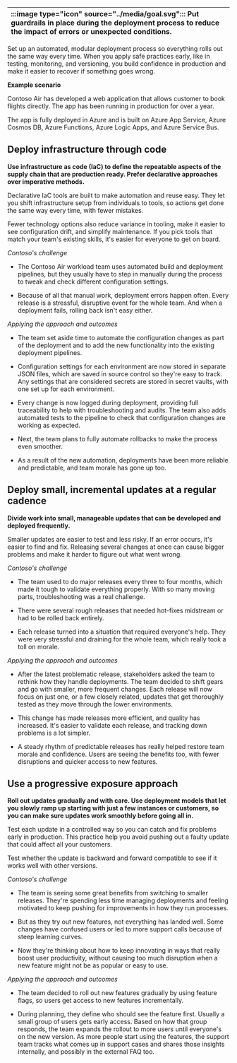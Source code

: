 | :::image type="icon" source="../media/goal.svg"::: Put guardrails in place during the deployment process to reduce the impact of errors or unexpected conditions. |
| :----------------------------------------------------------------------------------------------------------------------------- |

Set up an automated, modular deployment process so everything rolls out the same way every time. When you apply safe practices early, like in testing, monitoring, and versioning, you build confidence in production and make it easier to recover if something goes wrong.

**Example scenario**

Contoso Air has developed a web application that allows customer to book flights directly. The app has been running in production for over a year. 

The app is fully deployed in Azure and is built on Azure App Service, Azure Cosmos DB, Azure Functions, Azure Logic Apps, and Azure Service Bus. 

## Deploy infrastructure through code

**Use infrastructure as code (IaC) to define the repeatable aspects of the supply chain that are production ready. Prefer declarative approaches over imperative methods.**

Declarative IaC tools are built to make automation and reuse easy. They let you shift infrastructure setup from individuals to tools, so actions get done the same way every time, with fewer mistakes.

Fewer technology options also reduce variance in tooling, make it easier to see configuration drift, and simplify maintenance. If you pick tools that match your team's existing skills, it's easier for everyone to get on board.

*Contoso's challenge*

- The Contoso Air workload team uses automated build and deployment pipelines, but they usually have to step in manually during the process to tweak and check different configuration settings.

- Because of all that manual work, deployment errors happen often. Every release is a stressful, disruptive event for the whole team. And when a deployment fails, rolling back isn't easy either.

*Applying the approach and outcomes*

- The team set aside time to automate the configuration changes as part of the deployment and to add the new functionality into the existing deployment pipelines.

- Configuration settings for each environment are now stored in separate JSON files, which are saved in source control so they're easy to track. Any settings that are considered secrets are stored in secret vaults, with one set up for each environment.

- Every change is now logged during deployment, providing full traceability to help with troubleshooting and audits. The team also adds automated tests to the pipeline to check that configuration changes are working as expected.
- Next, the team plans to fully automate rollbacks to make the process even smoother.
- As a result of the new automation, deployments have been more reliable and predictable, and team morale has gone up too.

## Deploy small, incremental updates at a regular cadence

**Divide work into small, manageable updates that can be developed and deployed frequently.**

Smaller updates are easier to test and less risky. If an error occurs, it's easier to find and fix. Releasing several changes at once can cause bigger problems and make it harder to figure out what went wrong.

*Contoso's challenge*

- The team used to do major releases every three to four months, which made it tough to validate everything properly. With so many moving parts, troubleshooting was a real challenge.

- There were several rough releases that needed hot-fixes midstream or had to be rolled back entirely.
- Each release turned into a situation that required everyone's help. They were very stressful and draining for the whole team, which really took a toll on morale.

*Applying the approach and outcomes*

- After the latest problematic release, stakeholders asked the team to rethink how they handle deployments. The team decided to shift gears and go with smaller, more frequent changes. Each release will now focus on just one, or a few closely related, updates that get thoroughly tested as they move through the lower environments.

- This change has made releases more efficient, and quality has increased. It's easier to validate each release, and tracking down problems is a lot simpler.
- A steady rhythm of predictable releases has really helped restore team morale and confidence. Users are seeing the benefits too, with fewer disruptions and quicker access to new features.

## Use a progressive exposure approach

**Roll out updates gradually and with care. Use deployment models that let you slowly ramp up starting with just a few instances or customers, so you can make sure updates work smoothly before going all in.**

Test each update in a controlled way so you can catch and fix problems early in production. This practice help you avoid pushing out a faulty update that could affect all your customers.

Test whether the update is backward and forward compatible to see if it works well with other versions.

*Contoso's challenge*

- The team is seeing some great benefits from switching to smaller releases. They're spending less time managing deployments and feeling motivated to keep pushing for improvements in how they run processes.

- But as they try out new features, not everything has landed well. Some changes have confused users or led to more support calls because of steep learning curves.
- Now they're thinking about how to keep innovating in ways that really boost user productivity, without causing too much disruption when a new feature might not be as popular or easy to use.

*Applying the approach and outcomes*

- The team decided to roll out new features gradually by using feature flags, so users get access to new features incrementally.

- During planning, they define who should see the feature first. Usually a small group of users gets early access. Based on how that group responds, the team expands the rollout to more users until everyone's on the new version. As more people start using the features, the support team tracks what comes up in support cases and shares those insights internally, and possibly in the external FAQ too.
